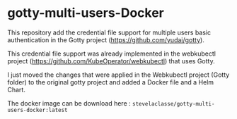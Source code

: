 # gotty-multi-users-Docker
This repository add the credential file support for multiple users basic authentication in the Gotty project (https://github.com/yudai/gotty). 

This credential file support was already implemented in the webkubectl project (https://github.com/KubeOperator/webkubectl) that uses Gotty.

I just moved the changes that were applied in the Webkubectl project (Gotty folder) to the original gotty project and added a Docker file and a Helm Chart. 

The docker image can be download here : `stevelaclasse/gotty-multi-users-docker:latest`
